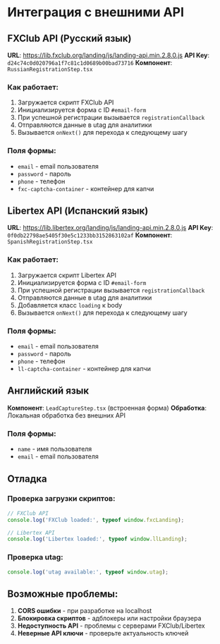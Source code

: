 # Интеграция с внешними API

## FXClub API (Русский язык)

**URL**: https://lib.fxclub.org/landing/js/landing-api.min.2.8.0.js
**API Key**: `d24c74c0d020796a1f7c81c1d0689b00bad73716`
**Компонент**: `RussianRegistrationStep.tsx`

### Как работает:
1. Загружается скрипт FXClub API
2. Инициализируется форма с ID `#email-form`
3. При успешной регистрации вызывается `registrationCallback`
4. Отправляются данные в utag для аналитики
5. Вызывается `onNext()` для перехода к следующему шагу

### Поля формы:
- `email` - email пользователя
- `password` - пароль
- `phone` - телефон
- `fxc-captcha-container` - контейнер для капчи

## Libertex API (Испанский язык)

**URL**: https://lib.libertex.org/landing/js/landing-api.min.2.8.0.js
**API Key**: `0f0db22798ae5405f30e5c1233bb3152863102af`
**Компонент**: `SpanishRegistrationStep.tsx`

### Как работает:
1. Загружается скрипт Libertex API
2. Инициализируется форма с ID `#email-form`
3. При успешной регистрации вызывается `registrationCallback`
4. Отправляются данные в utag для аналитики
5. Добавляется класс `loading` к body
6. Вызывается `onNext()` для перехода к следующему шагу

### Поля формы:
- `email` - email пользователя
- `password` - пароль
- `phone` - телефон
- `ll-captcha-container` - контейнер для капчи

## Английский язык

**Компонент**: `LeadCaptureStep.tsx` (встроенная форма)
**Обработка**: Локальная обработка без внешних API

### Поля формы:
- `name` - имя пользователя
- `email` - email пользователя

## Отладка

### Проверка загрузки скриптов:
```javascript
// FXClub API
console.log('FXClub loaded:', typeof window.fxcLanding);

// Libertex API
console.log('Libertex loaded:', typeof window.llLanding);
```

### Проверка utag:
```javascript
console.log('utag available:', typeof window.utag);
```

## Возможные проблемы:

1. **CORS ошибки** - при разработке на localhost
2. **Блокировка скриптов** - адблокеры или настройки браузера
3. **Недоступность API** - проблемы с серверами FXClub/Libertex
4. **Неверные API ключи** - проверьте актуальность ключей
